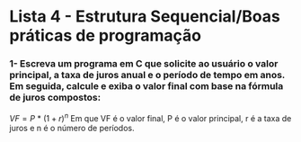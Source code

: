 # Lista 4 - Estrutura Sequencial/Boas práticas de programação

### 1- Escreva um programa em C que solicite ao usuário o valor principal, a taxa de juros anual e o período de tempo em anos. Em seguida, calcule e exiba o valor final com base na fórmula de juros compostos:
$VF = P$ * $(1 + r)^n$
Em que VF é o valor final, P é o valor principal, r é a taxa de juros e n é o número de períodos.
